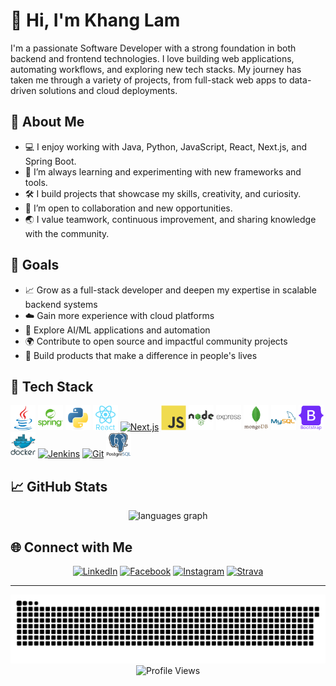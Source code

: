 # 👋 Hi, I'm Khang Lam

I'm a passionate Software Developer with a strong foundation in both backend and frontend technologies. I love building web applications, automating workflows, and exploring new tech stacks. My journey has taken me through a variety of projects, from full-stack web apps to data-driven solutions and cloud deployments.

## 🚀 About Me

- 💻 I enjoy working with Java, Python, JavaScript, React, Next.js, and Spring Boot.
- 🌱 I’m always learning and experimenting with new frameworks and tools.
- 🛠️ I build projects that showcase my skills, creativity, and curiosity.
- 🤝 I’m open to collaboration and new opportunities.
- 🌏 I value teamwork, continuous improvement, and sharing knowledge with the community.

## 🎯 Goals

- 📈 Grow as a full-stack developer and deepen my expertise in scalable backend systems
- ☁️ Gain more experience with cloud platforms
- 🤖 Explore AI/ML applications and automation
- 🌍 Contribute to open source and impactful community projects
- 🚀 Build products that make a difference in people's lives

## 🧰 Tech Stack

<p align="left">
  <a href="https://www.java.com" target="_blank"><img src="https://raw.githubusercontent.com/devicons/devicon/master/icons/java/java-original.svg" alt="Java" width="40" height="40"/></a>
  <a href="https://spring.io/projects/spring-boot" target="_blank"><img src="https://raw.githubusercontent.com/devicons/devicon/master/icons/spring/spring-original-wordmark.svg" alt="Spring Boot" width="40" height="40"/></a>
  <a href="https://www.python.org" target="_blank"><img src="https://raw.githubusercontent.com/devicons/devicon/master/icons/python/python-original.svg" alt="Python" width="40" height="40"/></a>
  <a href="https://reactjs.org/" target="_blank"><img src="https://raw.githubusercontent.com/devicons/devicon/master/icons/react/react-original-wordmark.svg" alt="React" width="40" height="40"/></a>
  <a href="https://nextjs.org/" target="_blank"><img src="https://cdn.worldvectorlogo.com/logos/nextjs-2.svg" alt="Next.js" width="40" height="40"/></a>
  <a href="https://developer.mozilla.org/en-US/docs/Web/JavaScript" target="_blank"><img src="https://raw.githubusercontent.com/devicons/devicon/master/icons/javascript/javascript-original.svg" alt="JavaScript" width="40" height="40"/></a>
  <a href="https://nodejs.org" target="_blank"><img src="https://raw.githubusercontent.com/devicons/devicon/master/icons/nodejs/nodejs-original-wordmark.svg" alt="Node.js" width="40" height="40"/></a>
  <a href="https://expressjs.com" target="_blank"><img src="https://raw.githubusercontent.com/devicons/devicon/master/icons/express/express-original-wordmark.svg" alt="Express.js" width="40" height="40"/></a>
  <a href="https://www.mongodb.com/" target="_blank"><img src="https://raw.githubusercontent.com/devicons/devicon/master/icons/mongodb/mongodb-original-wordmark.svg" alt="MongoDB" width="40" height="40"/></a>
  <a href="https://www.mysql.com/" target="_blank"><img src="https://raw.githubusercontent.com/devicons/devicon/master/icons/mysql/mysql-original-wordmark.svg" alt="MySQL" width="40" height="40"/></a>
  <a href="https://getbootstrap.com" target="_blank"><img src="https://raw.githubusercontent.com/devicons/devicon/master/icons/bootstrap/bootstrap-plain-wordmark.svg" alt="Bootstrap" width="40" height="40"/></a>
  <a href="https://www.docker.com/" target="_blank"><img src="https://raw.githubusercontent.com/devicons/devicon/master/icons/docker/docker-original-wordmark.svg" alt="Docker" width="40" height="40"/></a>
  <a href="https://www.jenkins.io" target="_blank"><img src="https://www.vectorlogo.zone/logos/jenkins/jenkins-icon.svg" alt="Jenkins" width="40" height="40"/></a>
  <a href="https://git-scm.com/" target="_blank"><img src="https://www.vectorlogo.zone/logos/git-scm/git-scm-icon.svg" alt="Git" width="40" height="40"/></a>
  <a href="https://www.postgresql.org" target="_blank"><img src="https://raw.githubusercontent.com/devicons/devicon/master/icons/postgresql/postgresql-original-wordmark.svg" alt="PostgreSQL" width="40" height="40"/></a>
  <!-- Add/remove icons as you see fit -->
</p>

## 📈 GitHub Stats

<div align="center">
  <img src="https://github-readme-stats.vercel.app/api/top-langs?username=khanglam&layout=compact&theme=dracula&hide_border=false" height="150" alt="languages graph"/>
</div>

## 🌐 Connect with Me

<p align="center">
  <a href="https://linkedin.com/in/khang-lam/" target="blank"><img src="https://raw.githubusercontent.com/rahuldkjain/github-profile-readme-generator/master/src/images/icons/Social/linked-in-alt.svg" alt="LinkedIn" height="30" width="40"/></a>
  <a href="https://fb.com/khanglamla" target="blank"><img src="https://raw.githubusercontent.com/rahuldkjain/github-profile-readme-generator/master/src/images/icons/Social/facebook.svg" alt="Facebook" height="30" width="40"/></a>
  <a href="https://instagram.com/khangtlam" target="blank"><img src="https://raw.githubusercontent.com/rahuldkjain/github-profile-readme-generator/master/src/images/icons/Social/instagram.svg" alt="Instagram" height="30" width="40"/></a>
  <a href="https://www.strava.com/athletes/104582696" target="blank"><img src="https://cdn.cdnlogo.com/logos/s/6/strava.svg" alt="Strava" height="30" width="40"/></a>
</p>

---

<div align="center">
  <img src="https://raw.githubusercontent.com/khanglam/khanglam.github.io/master/public/assets/snake.svg" alt="Snake animation" />
</div>

<div align="center">
  <img src="https://komarev.com/ghpvc/?username=khanglam&label=Profile%20views&color=blue&style=flat-square" alt="Profile Views"/>
</div>
